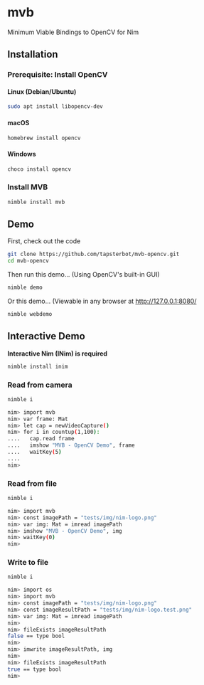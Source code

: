 # mvb
Minimum Viable Bindings to OpenCV for Nim

## Installation

### Prerequisite: Install OpenCV

#### Linux (Debian/Ubuntu)
```bash
sudo apt install libopencv-dev
```

#### macOS
```bash
homebrew install opencv
```

#### Windows
```bash
choco install opencv
```


### Install MVB
```bash
nimble install mvb
```

## Demo

First, check out the code
```bash
git clone https://github.com/tapsterbot/mvb-opencv.git
cd mvb-opencv
```

Then run this demo...
(Using OpenCV's built-in GUI)
```bash
nimble demo
```

Or this demo...
(Viewable in any browser at http://127.0.0.1:8080/
```bash
nimble webdemo
```

## Interactive Demo

**Interactive Nim (INim) is required**
```bash
nimble install inim
```

### Read from camera
```bash
nimble i

nim> import mvb
nim> var frame: Mat
nim> let cap = newVideoCapture()
nim> for i in countup(1,100):
....   cap.read frame
....   imshow "MVB - OpenCV Demo", frame
....   waitKey(5)
....
nim>
```

### Read from file
```bash
nimble i

nim> import mvb
nim> const imagePath = "tests/img/nim-logo.png"
nim> var img: Mat = imread imagePath
nim> imshow "MVB - OpenCV Demo", img
nim> waitKey(0)
nim>
```

### Write to file
```bash
nimble i

nim> import os
nim> import mvb
nim> const imagePath = "tests/img/nim-logo.png"
nim> const imageResultPath = "tests/img/nim-logo.test.png"
nim> var img: Mat = imread imagePath
nim>
nim> fileExists imageResultPath
false == type bool
nim>
nim> imwrite imageResultPath, img
nim>
nim> fileExists imageResultPath
true == type bool
nim>
```